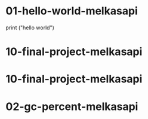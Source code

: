 # 01-hello-world-melkasapi
print ("hello world")
# 10-final-project-melkasapi
# 10-final-project-melkasapi
# 02-gc-percent-melkasapi
